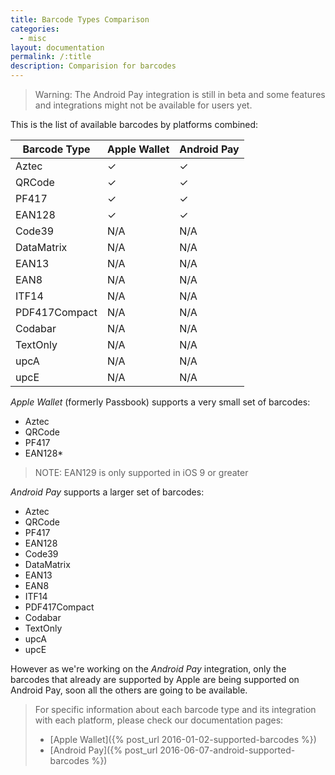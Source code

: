 ```yaml
---
title: Barcode Types Comparison
categories:
  - misc
layout: documentation
permalink: /:title
description: Comparision for barcodes
---
```


> Warning: The Android Pay integration is still in beta and some features and integrations might
> not be available for users yet.

This is the list of available barcodes by platforms combined:

| Barcode Type  | Apple Wallet  | Android Pay |
|---------------|---------------|-------------|
| Aztec         | &#10003;      | &#10003;    |
| QRCode        | &#10003;      | &#10003;    |
| PF417         | &#10003;      | &#10003;    |
| EAN128        | &#10003;      | &#10003;    |
| Code39        | N/A           | N/A         |
| DataMatrix    | N/A           | N/A         |
| EAN13         | N/A           | N/A         |
| EAN8          | N/A           | N/A         |
| ITF14         | N/A           | N/A         |
| PDF417Compact | N/A           | N/A         |
| Codabar       | N/A           | N/A         |
| TextOnly      | N/A           | N/A         |
| upcA          | N/A           | N/A         |
| upcE          | N/A           | N/A         |


*Apple Wallet* (formerly Passbook) supports a very small set of barcodes:

* Aztec
* QRCode
* PF417
* EAN128*

> NOTE: EAN129 is only supported in iOS 9 or greater

*Android Pay* supports a larger set of barcodes:

* Aztec
* QRCode
* PF417
* EAN128
* Code39
* DataMatrix
* EAN13
* EAN8
* ITF14
* PDF417Compact
* Codabar
* TextOnly
* upcA
* upcE

However as we're working on the *Android Pay* integration, only the barcodes that
already are supported by Apple are being supported on Android Pay, soon all the others
are going to be available.

> For specific information about each barcode type and its integration with each platform, please
> check our documentation pages:
>
> * [Apple Wallet]({% post_url 2016-01-02-supported-barcodes %})
> * [Android Pay]({% post_url 2016-06-07-android-supported-barcodes %})
